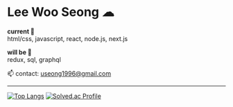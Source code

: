 # Lee Woo Seong ☁

<strong>current 🛫</strong>
<br>html/css, javascript, react, node.js, next.js

<strong>will be 🧳</strong>
<br>redux, sql, graphql 

📫 contact: useong1996@gmail.com

---

[![Top Langs](https://github-readme-stats.vercel.app/api/top-langs/?username=leewooseong&layout=compact)](https://github.com/leewooseong/github-readme-stats)
[![Solved.ac Profile](http://mazassumnida.wtf/api/v2/generate_badge?boj=lws1996)](https://solved.ac/lws1996/)
<!--
나를 표현할 수 있는 문구 3가지 이상 넣기?
-> 한 가지를 적어도 추상적인 것 말고 수치로 말할 수 있는 것으로 얘기를 하자. 
-> skillset에 대해서는 어디까지 진행했는지 어떤 프로젝트에서 어떤 기술을 써봤는지 적어보자. 어떤 언어는 어떤 것까지 해봤는지 
Ex: html: 시멘틱 마크업, css: 애니메이션, js: tdd, 시각화, 최적화 


https://dillinger.io/ : readme.md 파일의 변화를 바로바로 확인할 수 있는 사이트
-->
